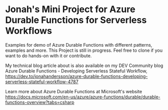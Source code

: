 # Jonah's Mini Project for Azure Durable Functions for Serverless Workflows

Examples for demo of Azure Durable Functions with different patterns, examples and more. 
This Project is still in progress. Feel free to clone if you want to do hands-on with it or contribute. 

My technical blog article about is also available on my DEV Community blog Azure Durable Functions - Developing Serverless Stateful Workflow, https://dev.to/jonahandersson/azure-durable-functions-developing-serverless-stateful-workflow-4787 

Learn more about Azure Durable Functions at Microsoft's website https://docs.microsoft.com/en-us/azure/azure-functions/durable/durable-functions-overview?tabs=csharp
